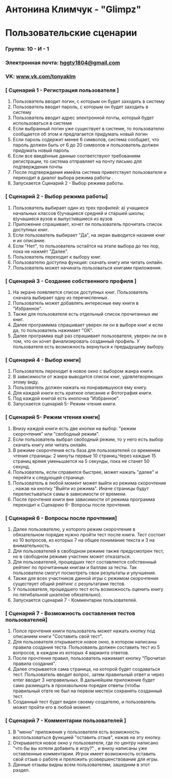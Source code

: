 # Антонина Климчук - "Glimpz"
# Пользовательские сценарии

### Группа: 10 - И - 1
### Электронная почта: hggty1804@gmail.com
### VK: www.vk.com/tonyaklm


### [ Сценарий 1 - Регистрация пользователя ]

1. Пользователь вводит логин, с которым он будет заходить в систему
2. Пользователь вводит пароль, с которым он будет заходить в систему
3. Пользователь вводит адрес электронной почты, который будет использоваться в системе
4. Если выбранный логин уже существует в системе, то пользователю сообщается об этом и предлагается придумать новый логин
5. Если пароль содержит менее 6 символов, система сообщает, что пароль должен быть от 6 до 20 символов и пользователь должен придумать новый пароль
6. Если все введённые данные соответствуют требованиям регистрации, то система отправляет на почту письмо для подтверждения почты
7. После подтверждения имейла система приветствует пользователя и переходит в диалог выбора режима работы .
8. Запускается Сценарий 2 - Выбор режима работы.

### [ Сценарий 2 - Выбор режима работы]

1. Пользователь выбирает один из трех профилей: a) учащиеся начальных классов б)учащиеся средней и старшей школы; в)учашиеся вузов и выпустившиеся из вузов
2. Приложение спрашивает, хочет ли пользователь прочитать список доступных книг.
3. Если пользователь выбирает "Да", на экран выводится назания книг и их описание.
4. Если "Нет", то пользователь остаётся на этапе выбора до тех пор, пока не нажмёт "Далее".
5. Пользователь переходит к выбору книг.
6. Пользователю доступна функция: скачать книгу или читать онлайн.
7. Пользователь может начинать пользоваться книгами приложения.

### [ Сценарий 3 - Создание собственного профиля ]
1. На экране появляется список доступных книг. Пользователь сначала выбирает одну из перечисленных.
2. Пользователь может добавлять интересные ему книги в "Избранное".
3. Также для пользователя есть отдельный список прочитанных им книг.
4. Далее программма спрашивает уверен ли он в выборе книг и если да, то пользователь нажимает "OK".
5. Далее программа ещё раз спрашивает пользователя, уверен ли он в том, что он хочет финализировать созданный профиль. У пользователя есть возможность вернуться к предыдущему выбору.


### [ Сценарий 4 - Выбор книги]
1. Пользователь переходит в новое окно с выбором жанра книги.
2. В зависимости от жанра выводится список книг, удовлетворяющих этому виду.
3. Пользователь должен нажать на понравившуюся ему книгу.
4. Для каждой книги есть краткое описание и Фотография книги.
5. Под каждой книгой есть кнопочка "Избранное". 
6. Запускается сценарий 5- Режим чтения книги.

### [ Сценарий 5- Режим чтения книги]
1. Внизу каждой книги есть две кнопки на выбор: "режим скорочтения" или "свободный режим".
2. Если пользователь выбрал свободный режим, то у него есть выбор скачать книгу или читать онлайн.
3. В режиме скорочтения есть база для пользователей со временем чтения страницы: 2 минуты первые 10 страниц.Через каждые 15 страниц время уменьшается на 5 секунды, пока не станет 50 секунд.
4. Пользователь, если справился быстрее, может нажать "далее" и перейти к следующей странице.
5. Пользователь в любой момент может выйти из режима скорочтения , нажав на кнопку "Выйти из режима". Иначе страницы будут перелистываться самы в зависимости от времени.
6. После прочтения книги вне зависимости от режима программа переходит к Сценарию 6- Вопросы после прочтения.

### [ Сценарий 6 - Вопросы после прочтения]
1. Далее пользователю, у которого режим скорочтения в обязательном порядке нужно пройти тест после книги. Тест состоит из 10 вопросов, из которых 7 на общее понимание текста и 3 на внимательность.
2. Для пользователей в свободном режиме также предусмотрен тест, но в свободном режиме участник может отказаться.
3. Для пользователей, прошедших тест составляется собственный рейтинг по прочитанным книгам и баллам за тесты. Так пользователи смогут посмотреть свои результаты и улучшения.
4. Также для всех участников данной игры с режимом скорочтения существует общий рейтинг с результатами тестов.
5. У пользователя, прошедшего тест есть возможность оценить книгу по пятибальной шкале(не обязательно).
6. Запускается сценарий 7 - Комментарии пользователей.
### [ Сценарий 7 - Возможность составления тестов пользователей]
1. Полсе прочтения книги пользователь может нажать кнопку под описанием книги "Составить свой тест".
2. Для пользователя открывается новое окно, в котором написаны правила создания теста. Пользоваель должен составить тест из 5 вопросов, в каждом из которых 4 варианта ответов.
3. После прочтения правил, пользователь нажимает кнопку "Прочитал правила создания".
4. Далее открывается сама страница, на которой будет создаваться тест. Пользователь вводит вопрос, затем правильный ответ и через enter вводит 3 неправильных. В дальнейшем приложение будет само размещать в произвольном порядке ответы (чтобы правильный отвте не был на первом месте)и сохранять созданный тест.
5. Созданный тест будет виден своему создателю, и пользователь может пройти его в любой момент.

### [ Сценарий 7 - Комментарии пользователей ]
1. В "меню" приложения у пользователя есть возможность воспользоваться функцией "оставить отзыв", нажав на эту кнопку.
2. Открывается новое окно у пользователя, где по центру написано "что бы вы хотели добавить в игру?" , и внизу написаны уже оставленные комментарии. Игрок имеет возможность оставить свой отзыв о работе и преложить усовершенствование для игры.
3. Данные отзывы видны всем пользователям, зашедним в этот раздел.
















